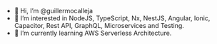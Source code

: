 - 👋 Hi, I’m @guillermocalleja
- 👀 I’m interested in NodeJS, TypeScript, Nx, NestJS, Angular, Ionic, Capacitor, Rest API, GraphQL, Microservices and Testing.
- 🌱 I’m currently learning AWS Serverless Architecture.
<!---
- 💞️ I’m looking to collaborate on ...
- 📫 How to reach me ...
--->
<!---
guillermocalleja/guillermocalleja is a ✨ special ✨ repository because its `README.md` (this file) appears on your GitHub profile.
You can click the Preview link to take a look at your changes.
--->

